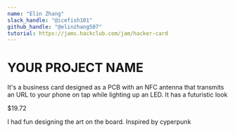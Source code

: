 ```yaml
---
name: "Elin Zhang"
slack_handle: "@icefish101"
github_handle: "@elinzhang507"
tutorial: https://jams.hackclub.com/jam/hacker-card 
---
```


# YOUR PROJECT NAME

<!-- Describe your board in 2-3 sentences. What are you making? What will it do? -->
It's a business card designed as a PCB with an NFC antenna that transmits an URL to your phone on tap while lighting up an LED.
It has a futuristic look

<!-- How much is it going to cost? -->
$19.72

<!-- Tell us a little bit about your design process. What were some challenges? What helped? ***Totally optional*** -->
I had fun designing the art on the board. Inspired by cyperpunk
